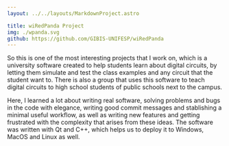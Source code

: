 ```yaml
---
layout: ../../layouts/MarkdownProject.astro

title: wiRedPanda Project
img: ./wpanda.svg
github: https://github.com/GIBIS-UNIFESP/wiRedPanda
---
```


So this is one of the most interesting projects that I work on, which is a university software created to help students learn about digital circuits, by letting them simulate and test the class examples and any circuit that the student want to. There is also a group that uses this software to teach digital circuits to high school students of public schools next to the campus.

Here, I learned a lot about writing real software, solving problems and bugs in the code with elegance, writing good commit messages and stablishing a minimal useful workflow, as well as writing new features and getting frustrated with the complexity that arises from these ideas. The software was written with Qt and C++, which helps us to deploy it to Windows, MacOS and Linux as well.

